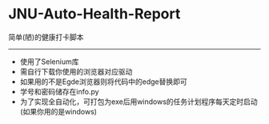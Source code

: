 # JNU-Auto-Health-Report
简单(陋)的健康打卡脚本
***
* 使用了Selenium库
* 需自行下载你使用的浏览器对应驱动
* 如果用的不是Egde浏览器则将代码中的edge替换即可
* 学号和密码储存在info.py
* 为了实现全自动化，可打包为exe后用windows的任务计划程序每天定时启动(如果你用的是windows)
